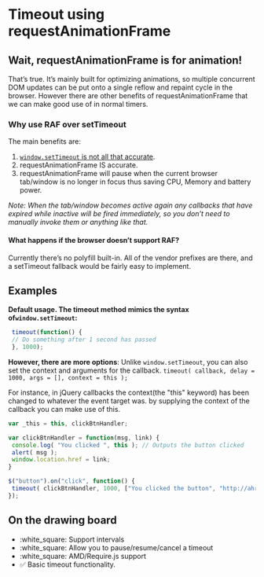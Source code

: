 # Timeout using requestAnimationFrame

## Wait, requestAnimationFrame is for animation!
That’s true. It’s mainly built for optimizing animations, so multiple concurrent DOM updates can be put onto a single reflow and repaint cycle in the browser. However there are other benefits of requestAnimationFrame that we can make good use of in normal timers.

### Why use RAF over setTimeout
The main benefits are:

1. [`window.setTimeout` is not all that accurate](http://ejohn.org/blog/accuracy-of-javascript-time/).
2. requestAnimationFrame IS accurate.
3. requestAnimationFrame will pause when the current browser tab/window is no longer in focus thus saving CPU, Memory and battery power.

*Note: When the tab/window becomes active again any callbacks that have expired while inactive will be fired immediately, so you don’t need to manually invoke them or anything like that.*

#### What happens if the browser doesn’t support RAF?
Currently there’s no polyfill built-in. All of the vendor prefixes are there, and a setTimeout fallback would be fairly easy to implement.

## Examples
**Default usage. The timeout method mimics the syntax of`window.setTimeout`:**
```JavaScript
 timeout(function() {
 // Do something after 1 second has passed
 }, 1000);
```

**However, there are more options**:
Unlike `window.setTimeout`, you can also set the context and arguments for the callback.
`timeout( callback, delay = 1000, args = [], context = this );`

For instance, in jQuery callbacks the context(the "this" keyword) has been changed to whatever the event target was.
by supplying the context of the callback you can make use of this.

```JavaScript
var _this = this, clickBtnHandler;

var clickBtnHandler = function(msg, link) {
 console.log( "You clicked ", this ); // Outputs the button clicked
 alert( msg );
 window.location.href = link;
}

$("button").on("click", function() {
 timeout( clickBtnHandler, 1000, ["You clicked the button", "http://ahrengot.com/"], this );
});
```

## On the drawing board

- :white_square: Support intervals
- :white_square: Allow you to pause/resume/cancel a timeout
- :white_square: AMD/Require.js support
- :white_check_mark: Basic timeout functionality.